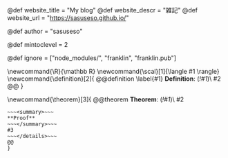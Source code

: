 <!--
Add here global page variables to use throughout your
website.
The website_* must be defined for the RSS to work
-->

@def website_title = "My blog"
@def website_descr = "雑記"
@def website_url = "https://sasuseso.github.io/"

@def author = "sasuseso"

@def mintoclevel = 2

<!--
Add here files or directories that should be ignored by Franklin, otherwise
these files might be copied and, if markdown, processed by Franklin which
you might not want. Indicate directories by ending the name with a `/`.
-->

@def ignore = ["node_modules/", "franklin", "franklin.pub"]

<!--
Add here global latex commands to use throughout your
pages. It can be math commands but does not need to be.
For instance:
* \newcommand{\phrase}{This is a long phrase to copy.}
-->

\newcommand{\R}{\mathbb R}
\newcommand{\scal}[1]{\langle #1 \rangle}
\newcommand{\definition}[2]{
@@definition
\label{#1}
**Definition**: (_!#1_)\\
#2
@@
}

\newcommand{\theorem}[3]{
@@theorem
**Theorem**: (_!#1_)\\
#2

~~~<details>~~~
~~~<summary>~~~
**Proof**
~~~</summary>~~~
#3
~~~</details>~~~
@@
}
